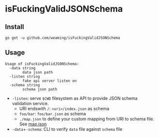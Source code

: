 # isFuckingValidJSONSchema
## Install

```
go get -u github.com/weaming/isFuckingValidJSONSchema
```

## Usage

```
Usage of isFuckingValidJSONSchema:
  -data string
    	data json path
  -listen string
    	fake api server listen on
  -schema string
    	schema json path
```

* `-listen`: serve `$CWD` filesystem as API to provide JSON schema validation service.
  * URI endswith `/`: `<uri>/index.json` as schema
  * `foo/bar`: `foo/bar.json` as schema
  * `./map.json` to define your custom mapping from URI to schema file. See [map.json](./map.json)
* `-data`+`-schema`: CLI to verify `data` file against `schema` file
